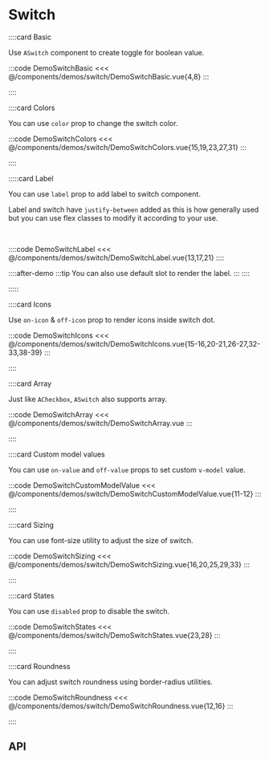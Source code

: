 <script lang="ts" setup>
import api from '@virgo/component-meta/ASwitch.json';
</script>

# Switch

<!-- 👉 Basic -->
::::card Basic

Use `ASwitch` component to create toggle for boolean value.

:::code DemoSwitchBasic
<<< @/components/demos/switch/DemoSwitchBasic.vue{4,8}
:::

::::

<!-- 👉 Colors -->
::::card Colors

You can use `color` prop to change the switch color.

:::code DemoSwitchColors
<<< @/components/demos/switch/DemoSwitchColors.vue{15,19,23,27,31}
:::

::::

<!-- 👉 Label -->
:::::card Label

You can use `label` prop to add label to switch component.

Label and switch have `justify-between` added as this is how generally used but you can use flex classes to modify it according to your use.

<br>

::::code DemoSwitchLabel
<<< @/components/demos/switch/DemoSwitchLabel.vue{13,17,21}
::::

::::after-demo
:::tip
You can also use default slot to render the label.
:::
::::

:::::

<!-- 👉 Icons -->
::::card Icons

Use `on-icon` & `off-icon` prop to render icons inside switch dot.

:::code DemoSwitchIcons
<<< @/components/demos/switch/DemoSwitchIcons.vue{15-16,20-21,26-27,32-33,38-39}
:::

::::

<!-- 👉 Array -->
::::card Array

Just like `ACheckbox`, `ASwitch` also supports array.

:::code DemoSwitchArray
<<< @/components/demos/switch/DemoSwitchArray.vue
:::

::::

<!-- Custom model values -->
::::card Custom model values

You can use `on-value` and `off-value` props to set custom `v-model` value.

:::code DemoSwitchCustomModelValue
<<< @/components/demos/switch/DemoSwitchCustomModelValue.vue{11-12}
:::

::::

<!-- 👉 Sizing -->
::::card Sizing

You can use font-size utility to adjust the size of switch.

:::code DemoSwitchSizing
<<< @/components/demos/switch/DemoSwitchSizing.vue{16,20,25,29,33}
:::

::::

<!-- 👉 States -->
::::card States

You can use `disabled` prop to disable the switch.

:::code DemoSwitchStates
<<< @/components/demos/switch/DemoSwitchStates.vue{23,28}
:::

::::

<!-- 👉 Roundness -->
::::card Roundness

You can adjust switch roundness using border-radius utilities.

:::code DemoSwitchRoundness
<<< @/components/demos/switch/DemoSwitchRoundness.vue{12,16}
:::

::::

<!-- 👉 API -->
## API

<Api title="Switch" :api="api"></Api>
